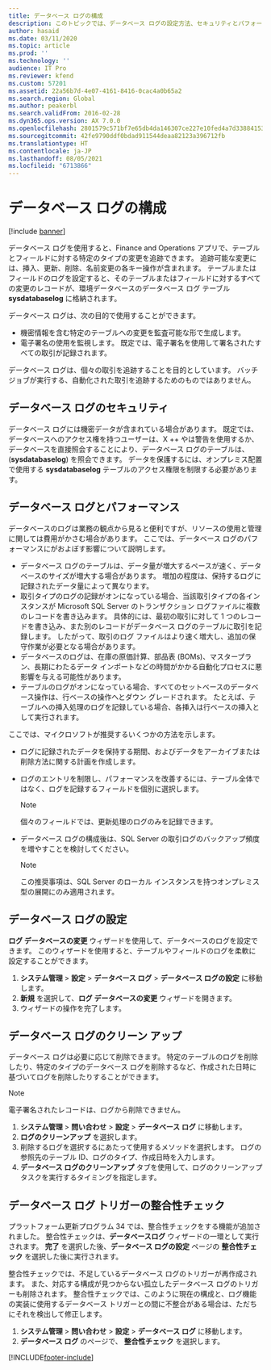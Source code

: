 ```yaml
---
title: データベース ログの構成
description: このトピックでは、データベース ログの設定方法、セキュリティとパフォーマンスの管理方法、およびデータベース ログのクリーンアップ方法について説明します。
author: hasaid
ms.date: 03/11/2020
ms.topic: article
ms.prod: ''
ms.technology: ''
audience: IT Pro
ms.reviewer: kfend
ms.custom: 57201
ms.assetid: 22a56b7d-4e07-4161-8416-0cac4a0b65a2
ms.search.region: Global
ms.author: peakerbl
ms.search.validFrom: 2016-02-28
ms.dyn365.ops.version: AX 7.0.0
ms.openlocfilehash: 2801579c571bf7e65db4da146307ce227e10fed4a7d3388415307d4669e06e16
ms.sourcegitcommit: 42fe9790ddf0bdad911544deaa82123a396712fb
ms.translationtype: HT
ms.contentlocale: ja-JP
ms.lasthandoff: 08/05/2021
ms.locfileid: "6713866"
---
```

# <a name="configure-database-logging"></a>データベース ログの構成

[!include [banner](../includes/banner.md)]

データベース ログを使用すると、Finance and Operations アプリで、テーブルとフィールドに対する特定のタイプの変更を追跡できます。 追跡可能な変更には、挿入、更新、削除、名前変更の各キー操作が含まれます。 テーブルまたはフィールドのログを設定すると、そのテーブルまたはフィールドに対するすべての変更のレコードが、環境データベースのデータベース ログ テーブル **sysdatabaselog** に格納されます。

データベース ログは、次の目的で使用することができます。

- 機密情報を含む特定のテーブルへの変更を監査可能な形で生成します。
- 電子署名の使用を監視します。 既定では、電子署名を使用して署名されたすべての取引が記録されます。

データベース ログは、個々の取引を追跡することを目的としています。 バッチ ジョブが実行する、自動化された取引を追跡するためのものではありません。

## <a name="security-for-database-logging"></a>データベース ログのセキュリティ

データベース ログには機密データが含まれている場合があります。 既定では、データベースへのアクセス権を持つユーザーは、X ++ やは警告を使用するか、データベースを直接照会することにより、データベース ログのテーブルは、 (**sysdatabaselog**) を照会できます。 データを保護するには、オンプレミス配置で使用する **sysdatabaselog** テーブルのアクセス権限を制限する必要があります。

## <a name="database-logging-and-performance"></a>データベース ログとパフォーマンス

データベースのログは業務の観点から見ると便利ですが、リソースの使用と管理に関しては費用がかさむ場合があります。 ここでは、データベース ログのパフォーマンスにがおよぼす影響について説明します。

- データベース ログのテーブルは、データ量が増大するペースが速く、データベースのサイズが増大する場合があります。 増加の程度は、保持するログに記録されたデータ量によって異なります。
- 取引タイプのログの記録がオンになっている場合、当該取引タイプの各インスタンスが Microsoft SQL Server のトランザクション ログファイルに複数のレコードを書き込みます。 具体的には、最初の取引に対して 1 つのレコードを書き込み、また別のレコードがデータベース ログのテーブルに取引を記録します。 したがって、取引のログ ファイルはより速く増大し、追加の保守作業が必要となる場合があります。
- データベースのログは、在庫の原価計算、部品表 (BOMs)、マスタープラン、長期にわたるデータ インポートなどの時間がかかる自動化プロセスに悪影響を与える可能性があります。
- テーブルのログがオンになっている場合、すべてのセットベースのデータベース操作は、行ベースの操作へとダウン グレードされます。 たとえば、テーブルへの挿入処理のログを記録している場合、各挿入は行ベースの挿入として実行されます。

ここでは、マイクロソフトが推奨するいくつかの方法を示します。

- ログに記録されたデータを保持する期間、およびデータをアーカイブまたは削除方法に関する計画を作成します。
- ログのエントリを制限し、パフォーマンスを改善するには、テーブル全体ではなく、ログを記録するフィールドを個別に選択します。

    > [!NOTE]
    > 個々のフィールドでは、更新処理のログのみを記録できます。

- データベース ログの構成後は、SQL Server の取引ログのバックアップ頻度を増やすことを検討してください。

    > [!NOTE]
    > この推奨事項は、SQL Server のローカル インスタンスを持つオンプレミス型の展開にのみ適用されます。

## <a name="set-up-database-logging"></a>データベース ログの設定

**ログ データベースの変更** ウィザードを使用して、データベースのログを設定できます。 このウィザードを使用すると、テーブルやフィールドのログを柔軟に設定することができます。

1. **システム管理** \> **設定** \> **データベース ログ** \> **データベース ログの設定** に移動します。
2. **新規** を選択して、**ログ データベースの変更** ウィザードを開きます。
3. ウィザードの操作を完了します。

## <a name="clean-up-database-logs"></a>データベース ログのクリーン アップ

データベース ログは必要に応じて削除できます。 特定のテーブルのログを削除したり、特定のタイプのデータベース ログを削除するなど、作成された日時に基づいてログを削除したりすることができます。

> [!NOTE]
> 電子署名されたレコードは、ログから削除できません。

1. **システム管理** \> **問い合わせ** \> **設定** \> **データベース ログ** に移動します。
2. **ログのクリーンアップ** を選択します。
3. 削除するログを選択するにあたって使用するメソッドを選択します。 ログの参照先のテーブル ID、ログのタイプ、作成日時を入力します。
4. **データベース ログのクリーンアップ** タブを使用して、ログのクリーンアップ タスクを実行するタイミングを指定します。

## <a name="consistency-check-for-database-log-triggers"></a>データベース ログ トリガーの整合性チェック

プラットフォーム更新プログラム 34 では、整合性チェックをする機能が追加されました。 整合性チェックは、**データベースログ** ウィザードの一環として実行されます。 **完了** を選択した後、**データベース ログの設定** ページの **整合性チェック** を選択した後に実行されます。

整合性チェックでは、不足しているデータベース ログのトリガーが再作成されます。 また、対応する構成が見つからない孤立したデータベース ログのトリガーも削除されます。 整合性チェックでは、このように現在の構成と、ログ機能の実装に使用するデータベース トリガーとの間に不整合がある場合は、ただちにそれを検出して修正します。

1. **システム管理** \> **問い合わせ** \> **設定** \> **データベース ログ** に移動します。
2. **データベース ログ** のページで、 **整合性チェック** を選択します。


[!INCLUDE[footer-include](../../../includes/footer-banner.md)]